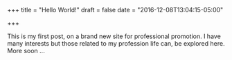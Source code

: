 +++
title = "Hello World!"
draft = false
date = "2016-12-08T13:04:15-05:00"

+++

This is my first post, on a brand new site for professional promotion.
I have many interests but those related to my profession life can,
be explored here. More soon ...

